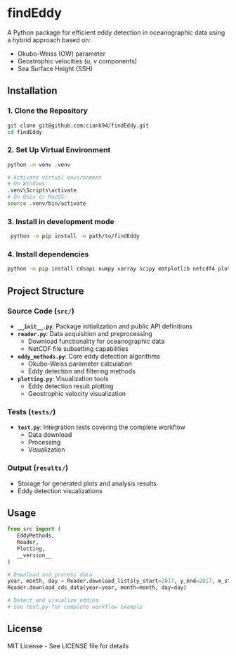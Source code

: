 # findEddy

A Python package for efficient eddy detection in oceanographic data using a hybrid approach based on:
- Okubo-Weiss (OW) parameter
- Geostrophic velocities (u, v components)
- Sea Surface Height (SSH)

## Installation

### 1. Clone the Repository
```bash
git clone git@github.com:ciank94/findEddy.git
cd findEddy
```

### 2. Set Up Virtual Environment
```bash
python -m venv .venv

# Activate virtual environment
# On Windows:
.venv\Scripts\activate
# On Unix or MacOS:
source .venv/bin/activate
```

### 3. Install in development mode

```bash
 python -m pip install -e path/to/findEddy
```
### 4. Install dependencies

```bash
python -m pip install cdsapi numpy xarray scipy matplotlib netcdf4 plotly
```

## Project Structure

### Source Code (`src/`)
- **`__init__.py`**: Package initialization and public API definitions
- **`reader.py`**: Data acquisition and preprocessing
  - Download functionality for oceanographic data
  - NetCDF file subsetting capabilities
- **`eddy_methods.py`**: Core eddy detection algorithms
  - Okubo-Weiss parameter calculation
  - Eddy detection and filtering methods
- **`plotting.py`**: Visualization tools
  - Eddy detection result plotting
  - Geostrophic velocity visualization

### Tests (`tests/`)
- **`test.py`**: Integration tests covering the complete workflow
  - Data download
  - Processing
  - Visualization

### Output (`results/`)
- Storage for generated plots and analysis results
- Eddy detection visualizations

## Usage

```python
from src import (
   EddyMethods,
   Reader,
   Plotting,
   __version__
)

# Download and process data
year, month, day = Reader.download_lists(y_start=2017, y_end=2017, m_start=1, m_end=1)
Reader.download_cds_data(year=year, month=month, day=day)

# Detect and visualize eddies
# See test.py for complete workflow example
```

## License
MIT License - See LICENSE file for details